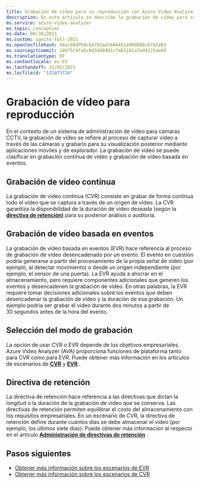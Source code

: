 ```yaml
---
title: Grabación de vídeo para su reproducción con Azure Video Analyzer
description: En este artículo se describe la grabación de vídeo para su reproducción con Azure Video Analyzer.
ms.service: azure-video-analyzer
ms.topic: conceptual
ms.date: 09/30/2021
ms.custom: ignite-fall-2021
ms.openlocfilehash: 94ac0847b4cb4783ad16044514960b88c67d2a03
ms.sourcegitcommit: 106f5c9fa5c6d3498dd1cfe63181a7ed4125ae6d
ms.translationtype: HT
ms.contentlocale: es-ES
ms.lasthandoff: 11/02/2021
ms.locfileid: "131073726"
---
```

# <a name="record-video-for-playback"></a>Grabación de vídeo para reproducción

En el contexto de un sistema de administración de vídeo para cámaras CCTV, la grabación de vídeo se refiere al proceso de capturar vídeo a través de las cámaras y grabarlo para su visualización posterior mediante aplicaciones móviles y de explorador. La grabación de vídeo se puede clasificar en grabación continua de vídeo y grabación de vídeo basada en eventos.

## <a name="continuous-video-recording"></a>Grabación de vídeo continua

La grabación de vídeo continua (CVR) consiste en grabar de forma continua todo el vídeo que se captura a través de un origen de vídeo. La CVR garantiza la disponibilidad de la duración de vídeo deseada (según la **[directiva de retención](#retention-policy))** para su posterior análisis o auditoría.

## <a name="event-based-video-recording"></a>Grabación de vídeo basada en eventos

La grabación de vídeo basada en eventos (EVR) hace referencia al proceso de grabación de vídeo desencadenado por un evento. El evento en cuestión podría generarse a partir del procesamiento de la propia señal de vídeo (por ejemplo, al detectar movimiento) o desde un origen independiente (por ejemplo, el sensor de una puerta). La EVR ayuda a ahorrar en el almacenamiento, pero requiere componentes adicionales que generen los eventos y desencadenen la grabación de vídeo. En otras palabras, la EVR requiere tomar decisiones adicionales sobre los eventos que deben desencadenar la grabación de vídeo y la duración de esa grabación. Un ejemplo podría ser grabar el vídeo durante dos minutos a partir de 30 segundos antes de la hora del evento.

## <a name="choosing-recording-modes"></a>Selección del modo de grabación

La opción de usar CVR o EVR depende de los objetivos empresariales. Azure Video Analyzer (AVA) proporciona funciones de plataforma tanto para CVR como para EVR. Puede obtener más información en los artículos de escenarios de **[CVR](continuous-video-recording.md)** y **[EVR](event-based-video-recording-concept.md)** .

## <a name="retention-policy"></a>Directiva de retención

La directiva de retención hace referencia a las directivas que dictan la longitud o la duración de la grabación de vídeo que se conserva. Las directivas de retención permiten equilibrar el costo del almacenamiento con los requisitos empresariales. En un escenario de CVR, la directiva de retención define durante cuántos días se debe almacenar el vídeo (por ejemplo, los últimos siete días). Puede obtener más información al respecto en el artículo **[Administración de directivas de retención](manage-retention-policy.md)** .

## <a name="next-steps"></a>Pasos siguientes

- [Obtener más información sobre los escenarios de EVR](event-based-video-recording-concept.md)
- [Obtener más información sobre los escenarios de CVR](continuous-video-recording.md)
